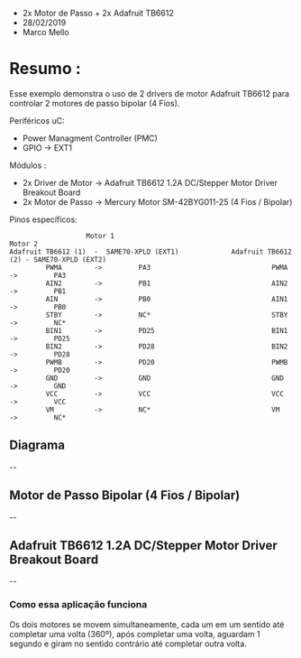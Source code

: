 * 2x Motor de Passo + 2x Adafruit TB6612
* 28/02/2019
* Marco Mello

# Resumo :

Esse exemplo demonstra o uso de 2 drivers de motor Adafruit TB6612 para controlar 2 motores de passo bipolar (4 Fios).

Periféricos uC:

- Power Managment Controller (PMC)
- GPIO -> EXT1
   
Módulos : 

- 2x Driver de Motor -> Adafruit TB6612 1.2A DC/Stepper Motor Driver Breakout Board
- 2x Motor de Passo -> Mercury Motor SM-42BYG011-25 (4 Fios / Bipolar)

Pinos específicos:

```
                   Motor 1                                               Motor 2
Adafruit TB6612 (1)  -  SAME70-XPLD (EXT1)             Adafruit TB6612 (2) - SAME70-XPLD (EXT2)
         PWMA        ->		    PA3                              PWMA       ->		   PA3
         AIN2        ->		    PB1                              AIN2       ->		   PB1
         AIN         ->		    PB0                              AIN1       ->		   PB0
         STBY        ->		    NC*                              STBY       ->		   NC*
         BIN1        ->		    PD25                             BIN1       ->		   PD25
         BIN2        ->		    PD28                             BIN2       ->		   PD28
         PWMB        ->		    PD20                             PWMB       ->		   PD20
         GND         ->		    GND                              GND        ->		   GND
         VCC         ->		    VCC                              VCC        ->		   VCC
         VM          ->		    NC*                              VM         ->		   NC*
```

## Diagrama

--

## Motor de Passo Bipolar (4 Fios / Bipolar)

--

## Adafruit TB6612 1.2A DC/Stepper Motor Driver Breakout Board

--

### Como essa aplicação funciona

Os dois motores se movem simultaneamente, cada um em um sentido até completar uma volta (360º), após completar uma volta, aguardam 1 segundo e giram no sentido contrário até completar outra volta.
